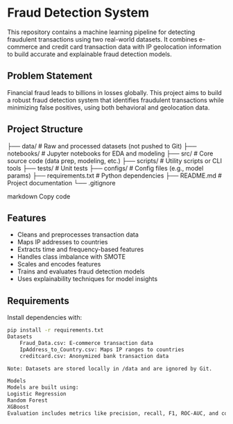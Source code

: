 #                                      Fraud Detection System

This repository contains a machine learning pipeline for detecting fraudulent transactions using two real-world datasets. It combines e-commerce and credit card transaction data with IP geolocation information to build accurate and explainable fraud detection models.

##  Problem Statement

Financial fraud leads to billions in losses globally. This project aims to build a robust fraud detection system that identifies fraudulent transactions while minimizing false positives, using both behavioral and geolocation data.

##  Project Structure

├── data/ # Raw and processed datasets (not pushed to Git)
├── notebooks/ # Jupyter notebooks for EDA and modeling
├── src/ # Core source code (data prep, modeling, etc.)
├── scripts/ # Utility scripts or CLI tools
├── tests/ # Unit tests
├── configs/ # Config files (e.g., model params)
├── requirements.txt # Python dependencies
├── README.md # Project documentation
└── .gitignore

markdown
Copy code

##  Features

- Cleans and preprocesses transaction data
- Maps IP addresses to countries
- Extracts time and frequency-based features
- Handles class imbalance with SMOTE
- Scales and encodes features
- Trains and evaluates fraud detection models
- Uses explainability techniques for model insights

##  Requirements

Install dependencies with:

```bash
pip install -r requirements.txt
Datasets
    Fraud_Data.csv: E-commerce transaction data
    IpAddress_to_Country.csv: Maps IP ranges to countries
    creditcard.csv: Anonymized bank transaction data

Note: Datasets are stored locally in /data and are ignored by Git.

Models
Models are built using:
Logistic Regression
Random Forest
XGBoost
Evaluation includes metrics like precision, recall, F1, ROC-AUC, and confusion matrix.